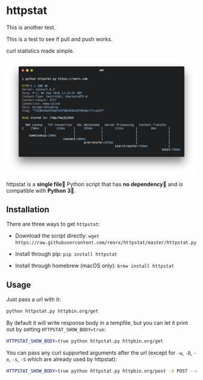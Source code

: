 # httpstat

This is another test.

This is a test to see if pull and push works.

curl statistics made simple.

![screenshot](screenshot.png)


httpstat is a **single file🌟** Python script that has **no dependency👏** and is compatible with **Python 3🍻**.


## Installation

There are three ways to get `httpstat`:

- Download the script directly: `wget https://raw.githubusercontent.com/reorx/httpstat/master/httpstat.py`

- Install through pip: `pip install httpstat`

- Install through homebrew (macOS only): `brew install httpstat`


## Usage

Just pass a url with it:

```bash
python httpstat.py httpbin.org/get
```

By default it will write response body in a tempfile, but you can let it print out by setting `HTTPSTAT_SHOW_BODY=true`:

```bash
HTTPSTAT_SHOW_BODY=true python httpstat.py httpbin.org/get
```

You can pass any curl supported arguments after the url (except for `-w`, `-D`, `-o`, `-s`, `-S` which are already used by httpstat):

```bash
HTTPSTAT_SHOW_BODY=true python httpstat.py httpbin.org/post -X POST --data-urlencode "a=中文" -v
```
